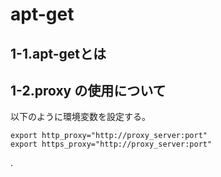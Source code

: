# apt-get

## 1-1.apt-getとは

## 1-2.proxy の使用について

以下のように環境変数を設定する。

```
export http_proxy="http://proxy_server:port"
export https_proxy="http://proxy_server:port"
```

.